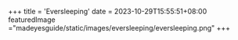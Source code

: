 +++
title = 'Eversleeping'
date = 2023-10-29T15:55:51+08:00
featuredImage ="madeyesguide/static/images/eversleeping/eversleeping.png"
+++
